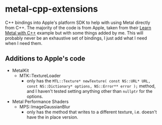 # metal-cpp-extensions

C++ bindings into Apple's platform SDK to help with using Metal directly from C++. The majority of the code is from Apple, taken from their [Learn Metal with C++](https://developer.apple.com/metal/LearnMetalCPP.zip) example but with some things added by me. This will probably never be an exhaustive set of bindings, I just add what I need when I need them.

## Additions to Apple's code

* MetalKit
    * MTK::TextureLoader
        * only has the `MTL::Texture* newTexture( const NS::URL* URL, const NS::Dictionary* options, NS::Error** error );` method, and I haven't tested setting anything other than `nullptr` for the options.
* Metal Performance Shaders
    * MPS::ImageGaussianBlur
        * only has the method that writes to a different texture, i.e. doesn't have the in place version.
